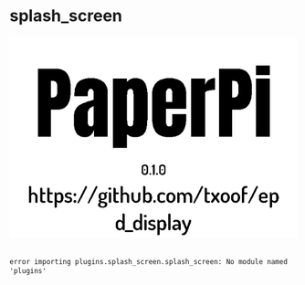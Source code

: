 # splash_screen
![sample image for plugin splash_screen](./splash_screen_sample.png)
```
 
error importing plugins.splash_screen.splash_screen: No module named 'plugins'
```

